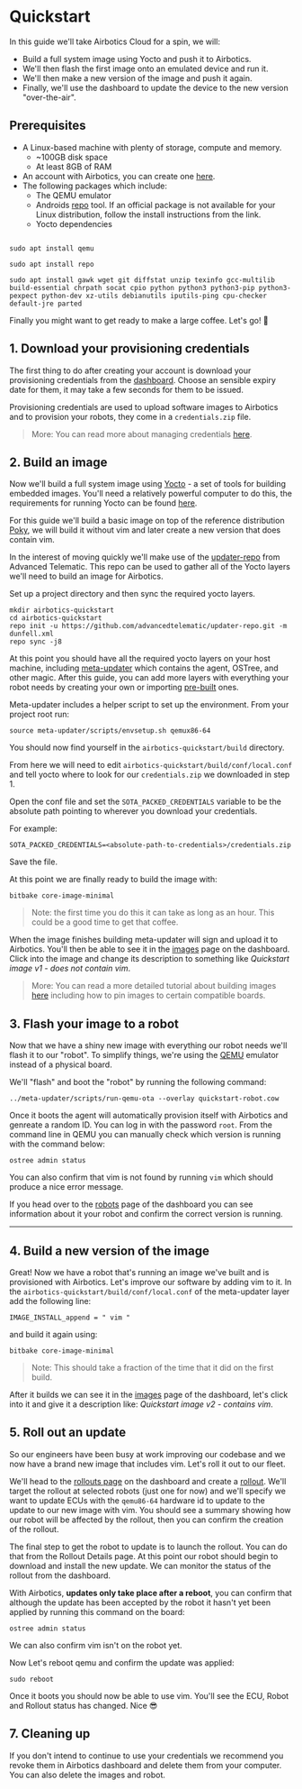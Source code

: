 # Quickstart

In this guide we'll take Airbotics Cloud for a spin, we will:
- Build a full system image using Yocto and push it to Airbotics.
- We'll then flash the first image onto an emulated device and run it.
- We'll then make a new version of the image and push it again.
- Finally, we'll use the dashboard to update the device to the new version "over-the-air".


## Prerequisites
- A Linux-based machine with plenty of storage, compute and memory.
    - ~100GB disk space
    - At least 8GB of RAM
- An account with Airbotics, you can create one [here](https://dashboard.airbotics.io/register).
- The following packages which include:
    - The QEMU emulator
    - Androids [repo](https://source.android.com/docs/setup/download#installing-repo) tool.  If an official package is not available for your Linux distribution, follow the install instructions from the link.
    - Yocto dependencies 

```

sudo apt install qemu

sudo apt install repo

sudo apt install gawk wget git diffstat unzip texinfo gcc-multilib build-essential chrpath socat cpio python python3 python3-pip python3-pexpect python-dev xz-utils debianutils iputils-ping cpu-checker default-jre parted

```

Finally you might want to get ready to make a large coffee. Let's go! 🚀



## 1. Download your provisioning credentials

The first thing to do after creating your account is download your provisioning credentials from the [dashboard](https://dashboard.airbotics.io/team/provisioning-credentials). Choose an sensible expiry date for them, it may take a few seconds for them to be issued.

Provisioning credentials are used to upload software images to Airbotics and to provision your robots, they come in a `credentials.zip` file.

> More: You can read more about managing credentials [here](../platform/provisioning-credentials.md).


## 2. Build an image

Now we'll build a full system image using [Yocto](https://www.yoctoproject.org/) - a set of tools for building embedded images. You'll need a relatively powerful computer to do this, the requirements for running Yocto can be found [here](https://docs.yoctoproject.org/3.2.3/ref-manual/ref-system-requirements.html).

For this guide we'll build a basic image on top of the reference distribution [Poky](https://www.yoctoproject.org/software-item/poky/), we will build it without vim and later create a new version that does contain vim.

In the interest of moving quickly we'll make use of the [updater-repo](https://github.com/advancedtelematic/updater-repo) from Advanced Telematic. This repo can be used to gather all of the Yocto layers we'll need to build an image for Airbotics.

Set up a project directory and then sync the required yocto layers.

```
mkdir airbotics-quickstart
cd airbotics-quickstart
repo init -u https://github.com/advancedtelematic/updater-repo.git -m dunfell.xml
repo sync -j8
```

At this point you should have all the required yocto layers on your host machine, including [meta-updater](https://github.com/uptane/meta-updater) which contains the agent, OSTree, and other magic.  After this guide, you can add more layers with everything your robot needs by creating your own or importing [pre-built](https://layers.openembedded.org/layerindex/branch/master/layers/) ones.

Meta-updater includes a helper script to set up the environment. From your project root run: 
```
source meta-updater/scripts/envsetup.sh qemux86-64
``` 

You should now find yourself in the `airbotics-quickstart/build` directory.

From here we will need to edit `airbotics-quickstart/build/conf/local.conf` and tell yocto where to look for our `credentials.zip` we downloaded in step 1. 

Open the conf file and set the `SOTA_PACKED_CREDENTIALS` variable to be the absolute path pointing to wherever you download your credentials.

For example: 

```
SOTA_PACKED_CREDENTIALS=<absolute-path-to-credentials>/credentials.zip
```

Save the file.

At this point we are finally ready to build the image with:

```
bitbake core-image-minimal
```

> Note: the first time you do this it can take as long as an hour. This could be a good time to get that coffee.


When the image finishes building meta-updater will sign and upload it to Airbotics. You'll then be able to see it in the [images](https://dashboard.airbotics.io/images) page on the dashboard. Click into the image and change its description to something like _Quickstart image v1 - does not contain vim_.

> More: You can read a more detailed tutorial about building images [here](../platform/images.md) including how to pin images to certain compatible boards.


## 3. Flash your image to a robot

Now that we have a shiny new image with everything our robot needs we'll flash it to our "robot". To simplify things, we're using the [QEMU](https://www.qemu.org/) emulator instead of a physical board.

We'll "flash" and boot the "robot" by running the following command:

```
../meta-updater/scripts/run-qemu-ota --overlay quickstart-robot.cow
```

Once it boots the agent will automatically provision itself with Airbotics and genreate a random ID. You can log in with the password `root`. From the command line in QEMU you can manually check which version is running with the command below:

```
ostree admin status
```

You can also confirm that vim is not found by running `vim` which should produce a nice error message.

If you head over to the [robots](https://dashboard.airbotics.io/robots) page of the dashboard you can see information about it your robot and confirm the correct version is running.


<!-- > More: You can read more about different boards [here](#), ostree commands, agent status. -->

----------------------------
## 4. Build a new version of the image

Great! Now we have a robot that's running an image we've built and is provisioned with Airbotics. Let's improve our software by adding vim to it. In the `airbotics-quickstart/build/conf/local.conf` of the meta-updater layer add the following line:

```
IMAGE_INSTALL_append = " vim "
```

and build it again using:

```
bitbake core-image-minimal
```

> Note: This should take a fraction of the time that it did on the first build.

After it builds we can see it in the [images](https://dashboard.airbotics.io/images) page of the dashboard, let's click into it and give it a description like: _Quickstart image v2 - contains vim_.

## 5. Roll out an update

So our engineers have been busy at work improving our codebase and we now have a brand new image that includes vim. Let's roll it out to our fleet.

We'll head to the [rollouts page](https://dashboard.airbotics.io/rollouts) on the dashboard and create a [rollout](../platform/rollouts.md). We'll target the rollout at selected robots (just one for now) and we'll specify we want to update ECUs with the `qemu86-64` hardware id to update to the update to our new image with vim. You should see a summary showing how our robot will be affected by the rollout, then you can confirm the creation of the rollout.

The final step to get the robot to update is to launch the rollout. You can do that from the Rollout Details page. At this point our robot should begin to download and install the new update. We can monitor the status of the rollout from the dashboard.

With Airbotics, **updates only take place after a reboot**, you can confirm that although the update has been accepted by the robot it hasn't yet been applied by running this command on the board:

```
ostree admin status
```

We can also confirm vim isn't on the robot yet.

Now Let's reboot qemu and confirm the update was applied: 
```
sudo reboot
```
Once it boots you should now be able to use vim. You'll see the ECU, Robot and Rollout status has changed. Nice 😎

## 7. Cleaning up

If you don't intend to continue to use your credentials we recommend you revoke them in Airbotics dashboard and delete them from your computer. You can also delete the images and robot.

<!-- ## Next steps

Now that you have completed a basic workflow here are some cool things you can do:

- [Group your robots](../components/groups.md).

- [Learn about the core concepts of Airbotics](../introduction/core-concepts.md).

- [Learn about the technologies Airbotics is built on](../introduction/supporting-technologies.md). -->